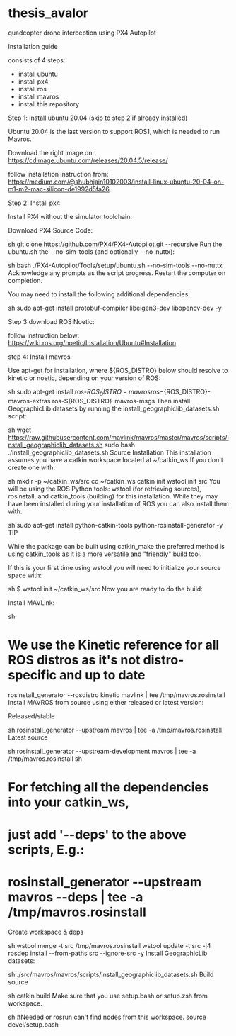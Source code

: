 # thesis_avalor
quadcopter drone interception using PX4 Autopilot


Installation guide

consists of 4 steps: 
- install ubuntu
- install px4
- install ros
- install mavros
- install this repository

Step 1: install ubuntu 20.04 (skip to step 2 if already installed)

Ubuntu 20.04 is the last version to support ROS1, which is needed to run Mavros. 

Download the right image on: 
https://cdimage.ubuntu.com/releases/20.04.5/release/

follow installation instruction from: 
https://medium.com/@shubhjain10102003/install-linux-ubuntu-20-04-on-m1-m2-mac-silicon-de1992d5fa26

Step 2: Install px4

Install PX4 without the simulator toolchain:

Download PX4 Source Code:

sh
git clone https://github.com/PX4/PX4-Autopilot.git --recursive
Run the ubuntu.sh the --no-sim-tools (and optionally --no-nuttx):

sh
bash ./PX4-Autopilot/Tools/setup/ubuntu.sh --no-sim-tools --no-nuttx
Acknowledge any prompts as the script progress.
Restart the computer on completion.

You may need to install the following additional dependencies:

sh
sudo apt-get install protobuf-compiler libeigen3-dev libopencv-dev -y

Step 3 download ROS Noetic: 

follow instruction below: 
https://wiki.ros.org/noetic/Installation/Ubuntu#Installation

step 4: Install mavros

Use apt-get for installation, where ${ROS_DISTRO} below should resolve to kinetic or noetic, depending on your version of ROS:

sh
sudo apt-get install ros-${ROS_DISTRO}-mavros ros-${ROS_DISTRO}-mavros-extras ros-${ROS_DISTRO}-mavros-msgs
Then install GeographicLib datasets by running the install_geographiclib_datasets.sh script:

sh
wget https://raw.githubusercontent.com/mavlink/mavros/master/mavros/scripts/install_geographiclib_datasets.sh
sudo bash ./install_geographiclib_datasets.sh
Source Installation
This installation assumes you have a catkin workspace located at ~/catkin_ws If you don't create one with:

sh
mkdir -p ~/catkin_ws/src
cd ~/catkin_ws
catkin init
wstool init src
You will be using the ROS Python tools: wstool (for retrieving sources), rosinstall, and catkin_tools (building) for this installation. While they may have been installed during your installation of ROS you can also install them with:

sh
sudo apt-get install python-catkin-tools python-rosinstall-generator -y
TIP

While the package can be built using catkin_make the preferred method is using catkin_tools as it is a more versatile and "friendly" build tool.

If this is your first time using wstool you will need to initialize your source space with:

sh
$ wstool init ~/catkin_ws/src
Now you are ready to do the build:

Install MAVLink:

sh
# We use the Kinetic reference for all ROS distros as it's not distro-specific and up to date
rosinstall_generator --rosdistro kinetic mavlink | tee /tmp/mavros.rosinstall
Install MAVROS from source using either released or latest version:

Released/stable

sh
rosinstall_generator --upstream mavros | tee -a /tmp/mavros.rosinstall
Latest source

sh
rosinstall_generator --upstream-development mavros | tee -a /tmp/mavros.rosinstall
sh
# For fetching all the dependencies into your catkin_ws,
# just add '--deps' to the above scripts, E.g.:
#   rosinstall_generator --upstream mavros --deps | tee -a /tmp/mavros.rosinstall
Create workspace & deps

sh
wstool merge -t src /tmp/mavros.rosinstall
wstool update -t src -j4
rosdep install --from-paths src --ignore-src -y
Install GeographicLib datasets:

sh
./src/mavros/mavros/scripts/install_geographiclib_datasets.sh
Build source

sh
catkin build
Make sure that you use setup.bash or setup.zsh from workspace.

sh
#Needed or rosrun can't find nodes from this workspace.
source devel/setup.bash

